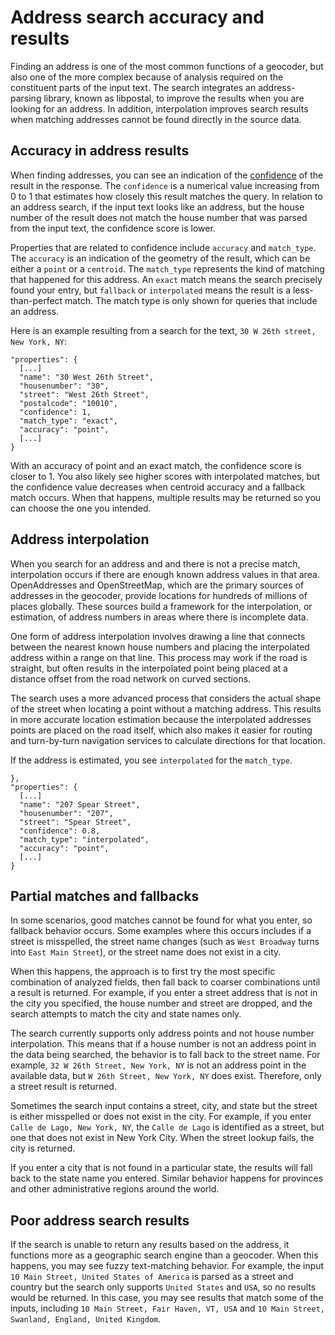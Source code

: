 # Address search accuracy and results

Finding an address is one of the most common functions of a geocoder, but also one of the more complex because of analysis required on the constituent parts of the input text. The search integrates an address-parsing library, known as libpostal, to improve the results when you are looking for an address. In addition, interpolation improves search results when matching addresses cannot be found directly in the source data.

## Accuracy in address results

When finding addresses, you can see an indication of the [confidence](response.md#confidence) of the result in the response. The `confidence` is a numerical value increasing from 0 to 1 that estimates how closely this result matches the query. In relation to an address search, if the input text looks like an address, but the house number of the result does not match the house number that was parsed from the input text, the confidence score is lower.

Properties that are related to confidence include `accuracy` and `match_type`. The `accuracy` is an indication of the geometry of the result, which can be either a `point` or a `centroid`. The `match_type` represents the kind of matching that happened for this address. An `exact` match means the search precisely found your entry, but `fallback` or `interpolated` means the result is a less-than-perfect match. The match type is only shown for queries that include an address.

Here is an example resulting from a search for the text, `30 W 26th street, New York, NY`:

```
"properties": {
  [...]
  "name": "30 West 26th Street",
  "housenumber": "30",
  "street": "West 26th Street",
  "postalcode": "10010",
  "confidence": 1,
  "match_type": "exact",
  "accuracy": "point",
  [...]
}
```

With an accuracy of point and an exact match, the confidence score is closer to 1. You also likely see higher scores with interpolated matches, but the confidence value decreases when centroid accuracy and a fallback match occurs. When that happens, multiple results may be returned so you can choose the one you intended.

## Address interpolation

When you search for an address and and there is not a precise match, interpolation occurs if there are enough known address values in that area. OpenAddresses and OpenStreetMap, which are the primary sources of addresses in the geocoder, provide locations for hundreds of millions of places globally. These sources build a framework for the interpolation, or estimation, of address numbers in areas where there is incomplete data.

One form of address interpolation involves drawing a line that connects between the nearest known house numbers and placing the interpolated address within a range on that line. This process may work if the road is straight, but often results in the interpolated point being placed at a distance offset from the road network on curved sections.

The search uses a more advanced process that considers the actual shape of the street when locating a point without a matching address. This results in more accurate location estimation because the interpolated addresses points are placed on the road itself, which also makes it easier for routing and turn-by-turn navigation services to calculate directions for that location.

If the address is estimated, you see `interpolated` for the `match_type`.

```
},
"properties": {
  [...]
  "name": "207 Spear Street",
  "housenumber": "207",
  "street": "Spear Street",
  "confidence": 0.8,
  "match_type": "interpolated",
  "accuracy": "point",
  [...]
}
```

## Partial matches and fallbacks

In some scenarios, good matches cannot be found for what you enter, so fallback behavior occurs. Some examples where this occurs includes if a street is misspelled, the street name changes (such as `West Broadway` turns into `East Main Street`), or the street name does not exist in a city.

When this happens, the approach is to first try the most specific combination of analyzed fields, then fall back to coarser combinations until a result is returned. For example, if you enter a street address that is not in the city you specified, the house number and street are dropped, and the search attempts to match the city and state names only.  

The search currently supports only address points and not house number interpolation. This means that if a house number is not an address point in the data being searched, the behavior is to fall back to the street name. For example, `32 W 26th Street, New York, NY` is not an address point in the available data, but `W 26th Street, New York, NY` does exist. Therefore, only a street result is returned.

Sometimes the search input contains a street, city, and state but the street is either misspelled or does not exist in the city. For example, if you enter `Calle de Lago, New York, NY`, the `Calle de Lago` is identified as a street, but one that does not exist in New York City. When the street lookup fails, the city is returned.

If you enter a city that is not found in a particular state, the results will fall back to the state name you entered. Similar behavior happens for provinces and other administrative regions around the world.

## Poor address search results

If the search is unable to return any results based on the address, it functions more as a geographic search engine than a geocoder. When this happens, you may see fuzzy text-matching behavior. For example, the input `10 Main Street, United States of America` is parsed as a street and country but the search only supports `United States` and `USA`, so no results would be returned.  In this case, you may see results that match some of the inputs, including `10 Main Street, Fair Haven, VT, USA` and `10 Main Street, Swanland, England, United Kingdom`.  
